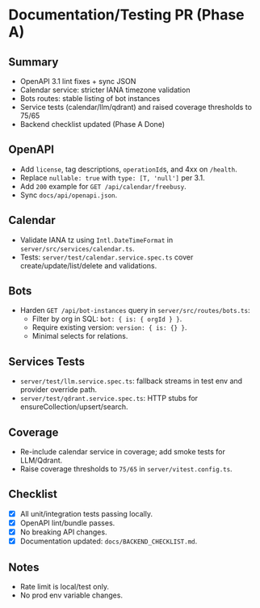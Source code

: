 # Documentation/Testing PR (Phase A)

## Summary
- OpenAPI 3.1 lint fixes + sync JSON
- Calendar service: stricter IANA timezone validation
- Bots routes: stable listing of bot instances
- Service tests (calendar/llm/qdrant) and raised coverage thresholds to 75/65
- Backend checklist updated (Phase A Done)

## OpenAPI
- Add `license`, tag descriptions, `operationId`s, and 4xx on `/health`.
- Replace `nullable: true` with `type: [T, 'null']` per 3.1.
- Add `200` example for `GET /api/calendar/freebusy`.
- Sync `docs/api/openapi.json`.

## Calendar
- Validate IANA tz using `Intl.DateTimeFormat` in `server/src/services/calendar.ts`.
- Tests: `server/test/calendar.service.spec.ts` cover create/update/list/delete and validations.

## Bots
- Harden `GET /api/bot-instances` query in `server/src/routes/bots.ts`:
  - Filter by org in SQL: `bot: { is: { orgId } }`.
  - Require existing version: `version: { is: {} }`.
  - Minimal selects for relations.

## Services Tests
- `server/test/llm.service.spec.ts`: fallback streams in test env and provider override path.
- `server/test/qdrant.service.spec.ts`: HTTP stubs for ensureCollection/upsert/search.

## Coverage
- Re-include calendar service in coverage; add smoke tests for LLM/Qdrant.
- Raise coverage thresholds to `75/65` in `server/vitest.config.ts`.

## Checklist
- [x] All unit/integration tests passing locally.
- [x] OpenAPI lint/bundle passes.
- [x] No breaking API changes.
- [x] Documentation updated: `docs/BACKEND_CHECKLIST.md`.

## Notes
- Rate limit is local/test only.
- No prod env variable changes.
